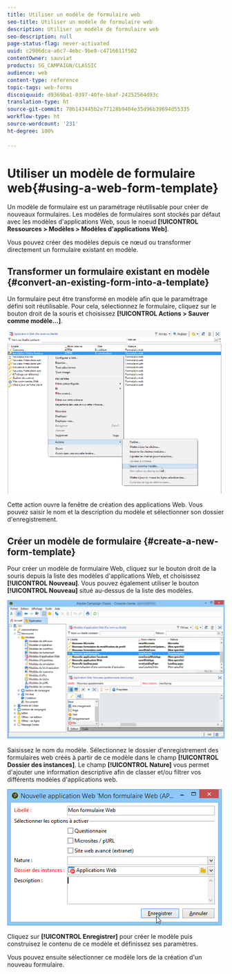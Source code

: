 ```yaml
---
title: Utiliser un modèle de formulaire web
seo-title: Utiliser un modèle de formulaire web
description: Utiliser un modèle de formulaire web
seo-description: null
page-status-flag: never-activated
uuid: c2986dca-a6c7-4ebc-9be8-c4716611f502
contentOwner: sauviat
products: SG_CAMPAIGN/CLASSIC
audience: web
content-type: reference
topic-tags: web-forms
discoiquuid: d9369ba1-0397-40fe-bbaf-24252564d93c
translation-type: ht
source-git-commit: 70b143445b2e77128b9404e35d96b39694d55335
workflow-type: ht
source-wordcount: '231'
ht-degree: 100%

---
```



# Utiliser un modèle de formulaire web{#using-a-web-form-template}

Un modèle de formulaire est un paramétrage réutilisable pour créer de nouveaux formulaires. Les modèles de formulaires sont stockés par défaut avec les modèles d&#39;applications Web, sous le noeud **[!UICONTROL Ressources > Modèles > Modèles d&#39;applications Web]**.

Vous pouvez créer des modèles depuis ce nœud ou transformer directement un formulaire existant en modèle.

## Transformer un formulaire existant en modèle {#convert-an-existing-form-into-a-template}

Un formulaire peut être transformé en modèle afin que le paramétrage défini soit réutilisable. Pour cela, sélectionnez le formulaire, cliquez sur le bouton droit de la souris et choisissez **[!UICONTROL Actions > Sauver comme modèle...]**.

![](assets/s_ncs_admin_survey_saveastemplate.png)

Cette action ouvre la fenêtre de création des applications Web. Vous pouvez saisir le nom et la description du modèle et sélectionner son dossier d&#39;enregistrement.

## Créer un modèle de formulaire {#create-a-new-form-template}

Pour créer un modèle de formulaire Web, cliquez sur le bouton droit de la souris depuis la liste des modèles d&#39;applications Web, et choisissez **[!UICONTROL Nouveau]**. Vous pouvez également utiliser le bouton **[!UICONTROL Nouveau]** situé au-dessus de la liste des modèles.

![](assets/s_ncs_admin_survey_createtemplate.png)

Saisissez le nom du modèle. Sélectionnez le dossier d&#39;enregistrement des formulaires web créés à partir de ce modèle dans le champ **[!UICONTROL Dossier des instances]**. Le champ **[!UICONTROL Nature]** vous permet d&#39;ajouter une information descriptive afin de classer et/ou filtrer vos différents modèles d&#39;applications web.

![](assets/s_ncs_admin_survey_createtemplate_details.png)

Cliquez sur **[!UICONTROL Enregistrer]** pour créer le modèle puis construisez le contenu de ce modèle et définissez ses paramètres.

Vous pouvez ensuite sélectionner ce modèle lors de la création d&#39;un nouveau formulaire.
